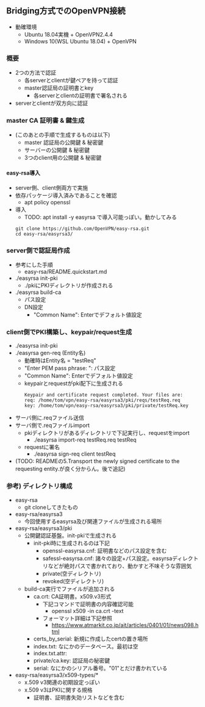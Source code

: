 ## Bridging方式でのOpenVPN接続

* 動確環境
  * Ubuntu 18.04実機 + OpenVPN2.4.4
  * Windows 10(WSL Ubuntu 18.04) + OpenVPN

### 概要

* 2つの方法で認証
  * 各serverとclientが鍵ペアを持って認証
  * master認証局の証明書とkey
    * 各serverとclientの証明書で署名される
* serverとclientが双方向に認証

### master CA 証明書 & 鍵生成

* (このあとの手順で生成するものは以下)
  * master 認証局の公開鍵 & 秘密鍵
  * サーバーの公開鍵 & 秘密鍵
  * 3つのclient用の公開鍵 & 秘密鍵

#### easy-rsa導入

* server側、client側両方で実施
* 依存パッケージ導入済みであることを確認
  * apt policy openssl
* 導入
  * TODO: apt install -y easyrsa で導入可能っぽい。動かしてみる
  ```
  git clone https://github.com/OpenVPN/easy-rsa.git
  cd easy-rsa/easyrsa3/
  ```

### server側で認証局作成

* 参考にした手順
  * easy-rsa/README.quickstart.md
* ./easyrsa init-pki
  * ./pkiにPKIディレクトリが作成される
* ./easyrsa build-ca
  * パス設定
  * DN設定
    * "Common Name": Enterでデフォルト値設定

### client側でPKI構築し、keypair/request生成

* ./easyrsa init-pki
* ./easyrsa gen-req (Entity名)
  * 動確時はEntity名 = "testReq"
  * "Enter PEM pass phrase: ": パス設定
  * "Common Name": Enterでデフォルト値設定
  * keypairとrequestがpki配下に生成される
    ```
    Keypair and certificate request completed. Your files are:
    req: /home/tom/vpn/easy-rsa/easyrsa3/pki/reqs/testReq.req
    key: /home/tom/vpn/easy-rsa/easyrsa3/pki/private/testReq.key
    ```
* サーバ側に.reqファイル送信
* サーバ側で.reqファイルimport
  * pkiディレクトリがあるディレクトリで下記実行し、requestをimport
    * ./easyrsa import-req testReq.req testReq
  * requestに署名
    * ./easyrsa sign-req client testReq
* (TODO: READMEの5.Transport the newly signed certificate to the requesting entity.が良く分からん。後で追記)

### 参考) ディレクトリ構成

* easy-rsa
  * git cloneしてきたもの
* easy-rsa/easyrsa3
  * 今回使用するeasyrsa及び関連ファイルが生成される場所
* easy-rsa/easyrsa3/pki
  * 公開鍵認証基盤。init-pkiで生成される
    * init-pki時に生成されるのは下記
      * openssl-easyrsa.cnf: 証明書などのパス設定を含む
      * safessl-easyrsa.cnf: 諸々の設定+パス設定。easyrsaディレクトリなどが絶対パスで書かれており、動かすと不味そうな雰囲気
      * private(空ディレクトリ)
      * revoked(空ディレクトリ)
  * build-ca実行でファイルが追加される
    * ca.crt: CA証明書。x509.v3形式
      * 下記コマンドで証明書の内容確認可能
        * openssl x509 -in ca.crt -text
      * フォーマット詳細は下記参照
        * https://www.atmarkit.co.jp/ait/articles/0401/01/news098.html
    * certs_by_serial: 新規に作成したcertの置き場所
    * index.txt: なにかのデータベース。最初は空
    * index.txt.attr: 
    * private/ca.key: 認証局の秘密鍵
    * serial: なにかのシリアル番号。"01"とだけ書かれている
* easy-rsa/easyrsa3/x509-types/*
  * x.509 v3関連の初期設定っぽい
  * x.509 v3はPKIに関する規格
    * 証明書、証明書失効リストなどを含む